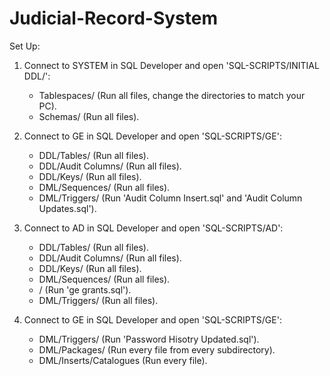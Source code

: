 # Judicial-Record-System

Set Up:
1) Connect to SYSTEM in SQL Developer and open 'SQL-SCRIPTS/INITIAL DDL/':
   - Tablespaces/            (Run all files, change the directories to match your PC).
   - Schemas/                (Run all files).
   
2) Connect to GE in SQL Developer and open 'SQL-SCRIPTS/GE':
   - DDL/Tables/             (Run all files).
   - DDL/Audit Columns/      (Run all files).
   - DDL/Keys/               (Run all files).
   - DML/Sequences/          (Run all files).
   - DML/Triggers/           (Run 'Audit Column Insert.sql' and 'Audit Column Updates.sql').

3) Connect to AD in SQL Developer and open 'SQL-SCRIPTS/AD':
   - DDL/Tables/             (Run all files).
   - DDL/Audit Columns/      (Run all files).
   - DDL/Keys/               (Run all files).
   - DML/Sequences/          (Run all files).
   - /                       (Run 'ge grants.sql').
   - DML/Triggers/           (Run all files).

4) Connect to GE in SQL Developer and open 'SQL-SCRIPTS/GE':
   - DML/Triggers/           (Run 'Password Hisotry Updated.sql').
   - DML/Packages/           (Run every file from every subdirectory).
   - DML/Inserts/Catalogues  (Run every file).
